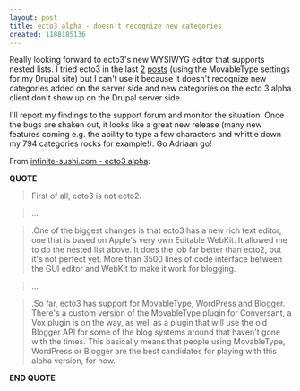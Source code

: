 ```yaml
---
layout: post
title: ecto3 alpha - doesn't recognize new categories
created: 1188185136
---
```

<p>Really looking forward to ecto3&#39;s new WYSIWYG editor that supports nested lists. I tried ecto3 in the last <a href="/rt/archives/2007/08/26/n800-skype-wifi-great-telco-long-distance-route-around">2</a> <a href="/rt/archives/2007/08/27/the-internet-does-not-revolve-around-the-telcos-billing-engine">posts</a> (using the MovableType settings for my Drupal site) but I can&#39;t use it because it doesn&#39;t recognize new categories added on the server side and new categories on the ecto 3 alpha client don&#39;t show up on the Drupal server side.</p> <p>I&#39;ll report my findings to the support forum and monitor the situation. Once the bugs are shaken out, it looks like a great new release (many new features coming e.g. the ability to type a few characters and whittle down my 794 categories rocks for example!). Go Adriaan go!</p>From <a href="http://infinite-sushi.com/software/ecto/news/2007/08/ecto3_alpha.php">infinite-sushi.com - ecto3 alpha</a>:  <p><strong>QUOTE</strong></p> <blockquote>   First of all, ecto3 is not ecto2. </blockquote> <blockquote>   ... </blockquote> <blockquote>   .One of the biggest changes is that ecto3 has a new rich text editor, one that is based on Apple&#39;s very own Editable WebKit. It allowed me to do the nested list above. It does the job far better than ecto2, but it&#39;s not perfect yet. More than 3500 lines of code interface between the GUI editor and WebKit to make it work for blogging. </blockquote> <blockquote>   ... </blockquote> <blockquote>   .So far, ecto3 has support for MovableType, WordPress and Blogger. There&#39;s a custom version of the MovableType plugin for Conversant, a Vox plugin is on the way, as well as a plugin that will use the old Blogger API for some of the blog systems around that haven&#39;t gone with the times. This basically means that people using MovableType, WordPress or Blogger are the best candidates for playing with this alpha version, for now. </blockquote> <p><strong>END QUOTE</strong></p> 
